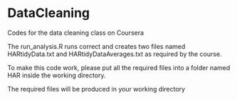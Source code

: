 DataCleaning
============

Codes for the data cleaning class on Coursera

The run_analysis.R runs correct and creates two files named HARtidyData.txt and HARtidyDataAverages.txt as required by the course. 

To make this code work, please put all the required files into a folder named HAR inside the working directory.

The required files will be produced in your working directory
